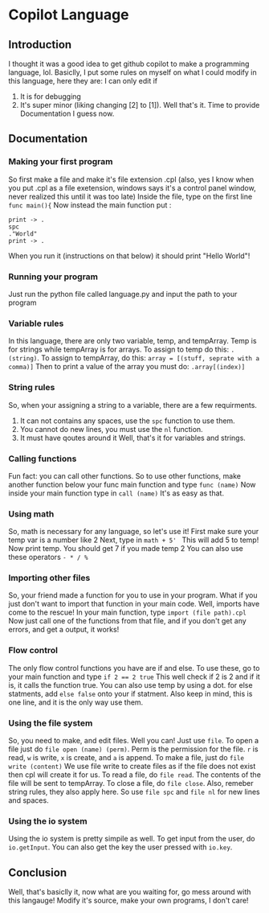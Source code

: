# Copilot Language
## Introduction
I thought it was a good idea to get github copilot to make a programming language, lol.
Basiclly, I put some rules on myself on what I could modify in this language, here they are:
I can only edit if
1. It is for debugging
2. It's super minor (liking changing [2] to [1]).
Well that's it. Time to provide Documentation I guess now.
## Documentation
### Making your first program
So first make a file and make it's file extension .cpl (also, yes I know when you put .cpl as a file exetension, windows says it's a control panel window, never realized this until it was too late)
Inside the file, type on the first line ` func main(){ `
Now instead the main function put :
``` ."Hello"
print -> .
spc
."World"
print -> .
```
When you run it (instructions on that below) it should print "Hello World"!
### Running your program
Just run the python file called language.py and input the path to your program
### Variable rules
In this language, there are only two variable, temp, and tempArray.
Temp is for strings while tempArray is for arrays.
To assign to temp do this:
`.(string)`. To assign to tempArray, do this:
`array = [(stuff, seprate with a comma)]`
Then to print a value of the array you must do:
`.array[(index)]`
### String rules
So, when your assigning a string to a variable, there are a few requirments.
1. It can not contains any spaces, use the `spc` function to use them.
2. You cannot do new lines, you must use the `nl` function.
3. It must have qoutes around it
Well, that's it for variables and strings.
### Calling functions
Fun fact: you can call other functions.
So to use other functions, make another function below your func main function and type `func (name)`
Now inside your main function type in `call (name)`
It's as easy as that.
### Using math
So, math is necessary for any language, so let's use it!
First make sure your temp var is a number like 2
Next, type in `math + 5' `
This will add 5 to temp!
Now print temp. You should get 7 if you made temp 2
You can also use these operators `- * / %`
### Importing other files
So, your friend made a function for you to use in your program.
What if you just don't want to import that function in your main code.
Well, imports have come to the rescue!
In your main function, type `import (file path).cpl`
Now just call one of the functions from that file, and if you don't get any errors, and get a output, it works!
### Flow control
The only flow control functions you have are if and else.
To use these, go to your main function and type `if 2 == 2 true`
This well check if 2 is 2 and if it is, it calls the function true.
You can also use temp by using a dot.
for else statments, add `else false` onto your if statment. 
Also keep in mind, this is one line, and it is the only way use them.
### Using the file system
So, you need to make, and edit files. Well you can!
Just use `file`. To open a file just do `file open (name) (perm)`. Perm is the permission for the file.
`r` is read, `w` is write, `x` is create, and `a` is append.
To make a file, just do `file write (content)` We use file write to create files as if the file does not exist then cpl will create it for us.
To read a file, do `file read`. The contents of the file will be sent to tempArray.
To close a file, do `file close`.
Also, remeber string rules, they also apply here. So use `file spc` and `file nl` for new lines and spaces.
### Using the io system
Using the io system is pretty simpile as well.
To get input from the user, do `io.getInput`. You can also get the key the user pressed with `io.key`.
## Conclusion
Well, that's basiclly it, now what are you waiting for, go mess around with this langauge! 
Modify it's source, make your own programs, I don't care!
